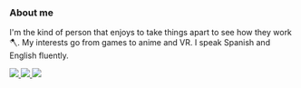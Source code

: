 ### About me

I'm the kind of person that enjoys to take things apart to see how they work 🪓.
My interests go from games to anime and VR.
I speak Spanish and English fluently.

<a rel="me" href="https://vt.social/@grillo_delmal">
  <img src="https://img.shields.io/badge/Mastodon-7289da?logo=Mastodon&logoColor=white" />
</a>

<a href="https://www.youtube.com/@grillo_delmal">
  <img src="https://img.shields.io/badge/YouTube-red?logo=youtube" />
</a>

<a href="https://twitch.com/grillo_delmal">
  <img src="https://img.shields.io/badge/Twitch-purple?logo=Twitch&logoColor=white" />
</a>
